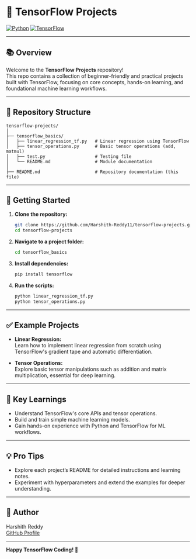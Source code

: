 # 🧠 TensorFlow Projects

[![Python](https://img.shields.io/badge/Python-3.7%2B-blue.svg)](https://www.python.org/)
[![TensorFlow](https://img.shields.io/badge/TensorFlow-2.x-orange.svg)](https://www.tensorflow.org/)

---

## 📚 Overview

Welcome to the **TensorFlow Projects** repository!  
This repo contains a collection of beginner-friendly and practical projects built with TensorFlow, focusing on core concepts, hands-on learning, and foundational machine learning workflows.

---

## 📂 Repository Structure

```
tensorflow-projects/
│
├── tensorflow_basics/
│   ├── linear_regression_tf.py   # Linear regression using TensorFlow
│   ├── tensor_operations.py      # Basic tensor operations (add, matmul)
│   ├── test.py                   # Testing file
│   └── README.md                 # Module documentation
│
├── README.md                     # Repository documentation (this file)
```

---

## 🚀 Getting Started

1. **Clone the repository:**
   ```sh
   git clone https://github.com/Harshith-Reddy11/tensorflow-projects.git
   cd tensorflow-projects
   ```
2. **Navigate to a project folder:**
   ```sh
   cd tensorflow_basics
   ```
3. **Install dependencies:**
   ```sh
   pip install tensorflow
   ```
4. **Run the scripts:**
   ```sh
   python linear_regression_tf.py
   python tensor_operations.py
   ```

---

## ✅ Example Projects

- **Linear Regression:**  
  Learn how to implement linear regression from scratch using TensorFlow's gradient tape and automatic differentiation.

- **Tensor Operations:**  
  Explore basic tensor manipulations such as addition and matrix multiplication, essential for deep learning.

---

## 🧠 Key Learnings

- Understand TensorFlow's core APIs and tensor operations.
- Build and train simple machine learning models.
- Gain hands-on experience with Python and TensorFlow for ML workflows.

---

## 💡 Pro Tips

- Explore each project’s README for detailed instructions and learning notes.
- Experiment with hyperparameters and extend the examples for deeper understanding.

---

## 👤 Author

Harshith Reddy  
[GitHub Profile](https://github.com/Harshith-Reddy11)

---

**Happy TensorFlow Coding! 🚀**
